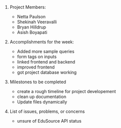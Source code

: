 1. Project Members:
    - Netta Paulson
    - Shekinah Veeravalli
    - Bryan Hilldrup
    - Asish Boyapati

2. Accomplishments for the week:
    - Added more sample queries
    - form tags on inputs
    - linked frontend and backend
    - improved frontend
    - got project database working

3. Milestones to be completed
    - create a rough timeline for project developement
    - clean up documentation
    - Update files dynamically

4. List of issues, problems, or concerns
    - unsure of EduSource API status
